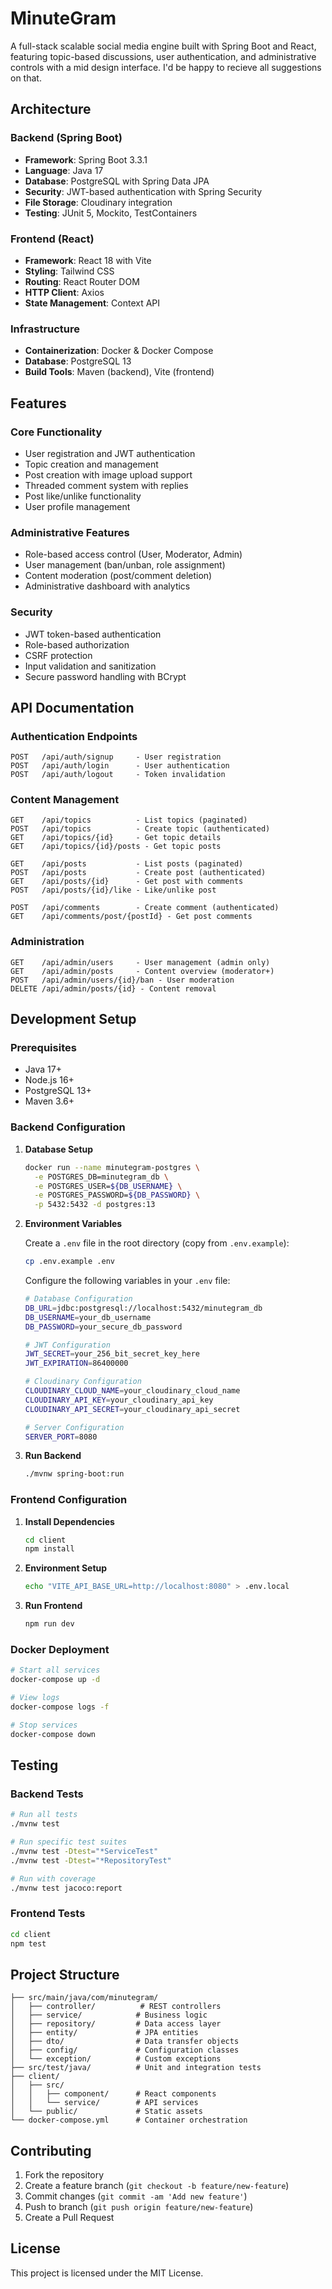 # MinuteGram

A full-stack scalable social media engine built with Spring Boot and React, featuring topic-based discussions, user authentication, and administrative controls with a mid design interface. I'd be happy to recieve all suggestions on that.

## Architecture

### Backend (Spring Boot)
- **Framework**: Spring Boot 3.3.1
- **Language**: Java 17
- **Database**: PostgreSQL with Spring Data JPA
- **Security**: JWT-based authentication with Spring Security
- **File Storage**: Cloudinary integration
- **Testing**: JUnit 5, Mockito, TestContainers

### Frontend (React)
- **Framework**: React 18 with Vite
- **Styling**: Tailwind CSS
- **Routing**: React Router DOM
- **HTTP Client**: Axios
- **State Management**: Context API

### Infrastructure
- **Containerization**: Docker & Docker Compose
- **Database**: PostgreSQL 13
- **Build Tools**: Maven (backend), Vite (frontend)

## Features

### Core Functionality
- User registration and JWT authentication
- Topic creation and management
- Post creation with image upload support
- Threaded comment system with replies
- Post like/unlike functionality
- User profile management

### Administrative Features
- Role-based access control (User, Moderator, Admin)
- User management (ban/unban, role assignment)
- Content moderation (post/comment deletion)
- Administrative dashboard with analytics

### Security
- JWT token-based authentication
- Role-based authorization
- CSRF protection
- Input validation and sanitization
- Secure password handling with BCrypt

## API Documentation

### Authentication Endpoints
```
POST   /api/auth/signup     - User registration
POST   /api/auth/login      - User authentication
POST   /api/auth/logout     - Token invalidation
```

### Content Management
```
GET    /api/topics          - List topics (paginated)
POST   /api/topics          - Create topic (authenticated)
GET    /api/topics/{id}     - Get topic details
GET    /api/topics/{id}/posts - Get topic posts

GET    /api/posts           - List posts (paginated)
POST   /api/posts           - Create post (authenticated)
GET    /api/posts/{id}      - Get post with comments
POST   /api/posts/{id}/like - Like/unlike post

POST   /api/comments        - Create comment (authenticated)
GET    /api/comments/post/{postId} - Get post comments
```

### Administration
```
GET    /api/admin/users     - User management (admin only)
GET    /api/admin/posts     - Content overview (moderator+)
POST   /api/admin/users/{id}/ban - User moderation
DELETE /api/admin/posts/{id} - Content removal
```

## Development Setup

### Prerequisites
- Java 17+
- Node.js 16+
- PostgreSQL 13+
- Maven 3.6+

### Backend Configuration

1. **Database Setup**
   ```bash
   docker run --name minutegram-postgres \
     -e POSTGRES_DB=minutegram_db \
     -e POSTGRES_USER=${DB_USERNAME} \
     -e POSTGRES_PASSWORD=${DB_PASSWORD} \
     -p 5432:5432 -d postgres:13
   ```

2. **Environment Variables**
   
   Create a `.env` file in the root directory (copy from `.env.example`):
   ```bash
   cp .env.example .env
   ```
   
   Configure the following variables in your `.env` file:
   ```bash
   # Database Configuration
   DB_URL=jdbc:postgresql://localhost:5432/minutegram_db
   DB_USERNAME=your_db_username
   DB_PASSWORD=your_secure_db_password
   
   # JWT Configuration
   JWT_SECRET=your_256_bit_secret_key_here
   JWT_EXPIRATION=86400000
   
   # Cloudinary Configuration
   CLOUDINARY_CLOUD_NAME=your_cloudinary_cloud_name
   CLOUDINARY_API_KEY=your_cloudinary_api_key
   CLOUDINARY_API_SECRET=your_cloudinary_api_secret
   
   # Server Configuration
   SERVER_PORT=8080
   ```

3. **Run Backend**
   ```bash
   ./mvnw spring-boot:run
   ```

### Frontend Configuration

1. **Install Dependencies**
   ```bash
   cd client
   npm install
   ```

2. **Environment Setup**
   ```bash
   echo "VITE_API_BASE_URL=http://localhost:8080" > .env.local
   ```

3. **Run Frontend**
   ```bash
   npm run dev
   ```

### Docker Deployment

```bash
# Start all services
docker-compose up -d

# View logs
docker-compose logs -f

# Stop services
docker-compose down
```

## Testing

### Backend Tests
```bash
# Run all tests
./mvnw test

# Run specific test suites
./mvnw test -Dtest="*ServiceTest"
./mvnw test -Dtest="*RepositoryTest"

# Run with coverage
./mvnw test jacoco:report
```

### Frontend Tests
```bash
cd client
npm test
```

## Project Structure

```
├── src/main/java/com/minutegram/
│   ├── controller/          # REST controllers
│   ├── service/            # Business logic
│   ├── repository/         # Data access layer
│   ├── entity/             # JPA entities
│   ├── dto/                # Data transfer objects
│   ├── config/             # Configuration classes
│   └── exception/          # Custom exceptions
├── src/test/java/          # Unit and integration tests
├── client/
│   ├── src/
│   │   ├── component/      # React components
│   │   └── service/        # API services
│   └── public/             # Static assets
└── docker-compose.yml      # Container orchestration
```

## Contributing

1. Fork the repository
2. Create a feature branch (`git checkout -b feature/new-feature`)
3. Commit changes (`git commit -am 'Add new feature'`)
4. Push to branch (`git push origin feature/new-feature`)
5. Create a Pull Request

## License

This project is licensed under the MIT License.